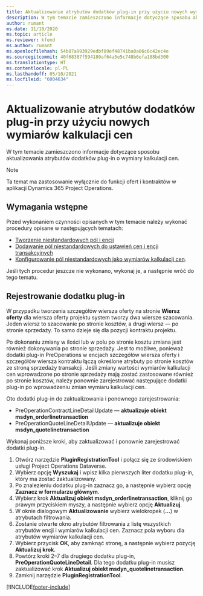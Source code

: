 ```yaml
---
title: Aktualizowanie atrybutów dodatków plug-in przy użyciu nowych wymiarów kalkulacji cen
description: W tym temacie zamieszczono informacje dotyczące sposobu aktualizowania atrybutów dodatków plug-in o wymiary kalkulacji cen.
author: rumant
ms.date: 11/18/2020
ms.topic: article
ms.reviewer: kfend
ms.author: rumant
ms.openlocfilehash: 54b87a993929edbf89ef48741ba0a06c6c42ec4e
ms.sourcegitcommit: 40f68387f594180af64a5e5c748b6efa188bd300
ms.translationtype: HT
ms.contentlocale: pl-PL
ms.lasthandoff: 05/10/2021
ms.locfileid: "6004634"
---
```

# <a name="update-plug-in-attributes-with-new-pricing-dimensions"></a>Aktualizowanie atrybutów dodatków plug-in przy użyciu nowych wymiarów kalkulacji cen

W tym temacie zamieszczono informacje dotyczące sposobu aktualizowania atrybutów dodatków plug-in o wymiary kalkulacji cen.

> [!NOTE]
> Ta temat ma zastosowanie wyłącznie do funkcji ofert i kontraktów w aplikacji Dynamics 365 Project Operations.

## <a name="prerequisites"></a>Wymagania wstępne
Przed wykonaniem czynności opisanych w tym temacie należy wykonać procedury opisane w następujących tematach:

  - [Tworzenie niestandardowych pól i encji](create-custom-fields-entities-pricing-dimensions.md) 
  - [Dodawanie pól niestandardowych do ustawień cen i encji transakcyjnych ](add-custom-fields-price-setup-transactional-entities.md)
  - [Konfigurowanie pól niestandardowych jako wymiarów kalkulacji cen](set-up-custom-fields-pricing-dimensions.md). 
  
Jeśli tych procedur jeszcze nie wykonano, wykonaj je, a następnie wróć do tego tematu.

## <a name="register-a-plug-in"></a>Rejestrowanie dodatku plug-in
W przypadku tworzenia szczegółów wiersza oferty na stronie **Wiersz oferty** dla wiersza oferty projektu system tworzy dwa wiersze szacowania. Jeden wiersz to szacowanie po stronie kosztów, a drugi wiersz — po stronie sprzedaży. To samo dzieje się dla pozycji kontraktu projektu.

Po dokonaniu zmiany w ilości lub w polu po stronie kosztu zmiana jest również dokonywania po stronie sprzedaży. Jest to możliwe, ponieważ dodatki plug-in PreOperations w encjach szczegółów wiersza oferty i szczegółów wiersza kontraktu łączą określone atrybuty po stronie kosztów ze stroną sprzedaży transakcji. Jeśli zmiany wartości wymiarów kalkulacji cen wprowadzone po stronie sprzedaży mają zostać zastosowane również po stronie kosztów, należy ponownie zarejestrować następujące dodatki plug-in po wprowadzeniu zmian wymiaru kalkulacji cen.

Oto dodatki plug-in do zaktualizowania i ponownego zarejestrowania:

- PreOperationContractLineDetailUpdate — **aktualizuje obiekt msdyn_orderlinetransaction**
- PreOperationQuoteLineDetailUpdate — **aktualizuje obiekt msdyn_quotelinetransaction**

Wykonaj poniższe kroki, aby zaktualizować i ponownie zarejestrować dodatki plug-in.

1. Otwórz narzędzie **PluginRegistrationTool** i połącz się ze środowiskiem usługi Project Operations Dataverse.
2. Wybierz opcję **Wyszukaj** i wpisz kilka pierwszych liter dodatku plug-in, który ma zostać zaktualizowany.
3. Po znalezieniu dodatku plug-in zaznacz go, a następnie wybierz opcję **Zaznacz w formularzu głównym**.
4. Wybierz krok **Aktualizuj obiekt msdyn_orderlinetransaction**, kliknij go prawym przyciskiem myszy, a następnie wybierz opcję **Aktualizuj**.
5. W oknie dialogowym **Aktualizowanie** wybierz wielokropek (**...**) w atrybutach filtrowania.
6. Zostanie otwarte okno atrybutów filtrowania z listę wszystkich atrybutów encji i wymiarów kalkulacji cen. Zaznacz pola wyboru dla atrybutów wymiarów kalkulacji cen.
7. Wybierz przycisk **OK**, aby zamknąć stronę, a następnie wybierz pozycję **Aktualizuj krok**.
8. Powtórz kroki 2–7 dla drugiego dodatku plug-in, **PreOperationQuoteLineDetail**. Dla tego dodatku plug-in musisz zaktualizować krok **Aktualizuj obiekt msdyn_quotelinetransaction**.
9. Zamknij narzędzie **PluginRegistrationTool**.


[!INCLUDE[footer-include](../includes/footer-banner.md)]